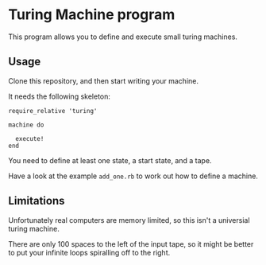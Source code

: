 # Turing Machine program

This program allows you to define and execute small turing machines.

## Usage

Clone this repository, and then start writing your machine.

It needs the following skeleton:

    require_relative 'turing'

    machine do

      execute!
    end

You need to define at least one state, a start state, and a tape.

Have a look at the example `add_one.rb` to work out how to define a machine.

## Limitations

Unfortunately real computers are memory limited, so this isn't a universial turing machine.

There are only 100 spaces to the left of the input tape, so it might be better to put your
infinite loops spiralling off to the right.


